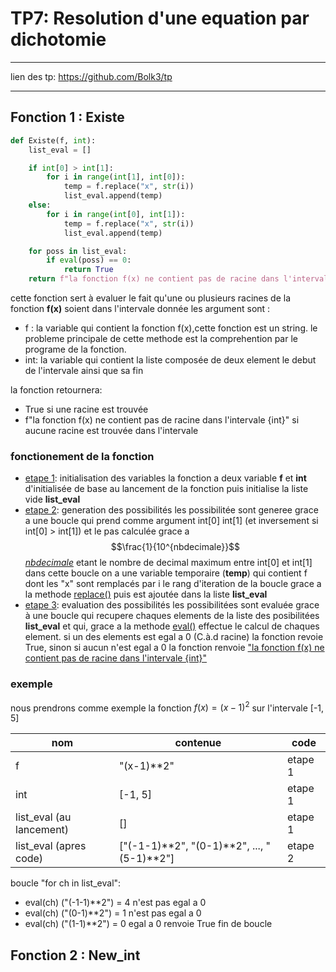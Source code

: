 # TP7: Resolution d'une equation par dichotomie

---

lien des tp: https://github.com/Bolk3/tp

---

## Fonction 1 : Existe

````python
def Existe(f, int):
    list_eval = []

    if int[0] > int[1]:
        for i in range(int[1], int[0]):
            temp = f.replace("x", str(i))
            list_eval.append(temp)
    else:
        for i in range(int[0], int[1]):
            temp = f.replace("x", str(i))
            list_eval.append(temp)

    for poss in list_eval:
        if eval(poss) == 0:
            return True
    return f"la fonction f(x) ne contient pas de racine dans l'intervale {int}"
````

cette fonction sert à evaluer le fait qu'une ou plusieurs racines de la fonction **f(x)** soient dans l'intervale donnée
les argument sont :

- f : la variable qui contient la fonction f(x),cette fonction est un string. le probleme principale de cette methode est la comprehention par le programe de la fonction.
- int: la variable qui contient la liste composée de deux element le debut de l'intervale ainsi que sa fin

la fonction retournera:

- True si une racine est trouvée
- f"la fonction f(x) ne contient pas de racine dans l'intervale {int}" si aucune racine est trouvée dans l'intervale

### fonctionement de la fonction

- <ins>etape 1</ins>: initialisation des variables
la fonction a deux variable **f** et **int** d'initialisée de base au lancement  de la fonction puis initialise la liste vide **list_eval**
- <ins>etape 2</ins>: generation des possibilités
les possibilitée sont generee grace a une boucle qui prend comme argument int[0] int[1] (et inversement si int[0] > int[1]) et le pas calculée grace a $$\frac{1}{10^{nbdecimale}}$$ <ins>*nbdecimale*</ins> etant le nombre de decimal maximum entre int[0] et int[1]
dans cette boucle on a une variable temporaire (**temp**) qui contient f dont les "x" sont remplacés par i le rang d'iteration de la boucle grace a la methode <ins>replace()</ins> puis est ajoutée dans la liste **list_eval**
- <ins>etape 3</ins>: evaluation des possibilités
les possibilitées sont evaluée grace à une boucle qui recupere chaques elements de la liste des posibilitées **list_eval** et qui, grace a la methode <ins>eval()</ins> effectue le calcul de chaques element. si un des elements est egal a 0 (C.à.d racine) la fonction revoie True, sinon si aucun n'est egal a 0 la fonction renvoie <ins>"la fonction f(x) ne contient pas de racine dans l'intervale {int}"</ins>

### exemple

nous prendrons comme exemple la fonction $f(x)=(x-1)^2$ sur l'intervale [-1, 5]

| nom                      | contenue                                   | code    |
|--------------------------|--------------------------------------------|---------|
| f                        | "(x-1)**2"                                 | etape 1 |
| int                      | [-1, 5]                                    | etape 1 |
| list_eval (au lancement) | []                                         | etape 1 |
| list_eval (apres code)   | ["(-1-1)**2", "(0-1)**2", ..., "(5-1)**2"] | etape 2 |

boucle "for ch in list_eval":

- eval(ch) ("(-1-1)**2") = 4
n'est pas egal a 0
- eval(ch) ("(0-1)**2") = 1
n'est pas egal a 0
- eval(ch) ("(1-1)**2") = 0
egal a 0 renvoie True
fin de boucle

## Fonction 2 : New_int
